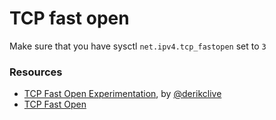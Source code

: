 # TCP fast open

Make sure that you have sysctl `net.ipv4.tcp_fastopen` set to `3`

### Resources
- [TCP Fast Open Experimentation](https://web.archive.org/web/20190624230017/https://derikclive.github.io/TCP-Fast-Open-Experimentation/), by [@derikclive](https://github.com/derikclive)
- [TCP Fast Open](https://web.archive.org/web/20190416185541/https://raghavan.usc.edu/papers/tfo-conext11.pdf)
